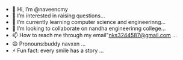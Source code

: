 - 👋 Hi, I’m @naveencmy
- 👀 I’m interested in raising questions...
- 🌱 I’m currently learning computer science and engineerinng...
- 💞️ I’m looking to collaborate on nandha engineerinng college...
- 📫 How to reach me through my email"nks3244587@gmail.com ...
- 😄 Pronouns:buddy navxxn ...
- ⚡ Fun fact: every smile has a story ...

<!---
naveencmy/naveencmy is a ✨ special ✨ repository because its `README.md` (this file) appears on your GitHub profile.
You can click the Preview link to take a look at your changes.
--->
